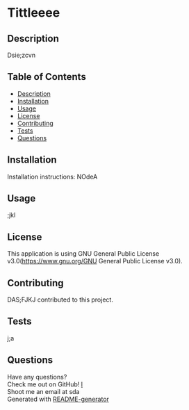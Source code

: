 <h1>Tittleeee</h1>

## Description
Dsie;zcvn

## Table of Contents
 - [Description](#description)<br>
 - [Installation](#installation)<br>
 - [Usage](#installation)<br>
 - [License](#installation)<br>
 - [Contributing](#installation)<br>
 - [Tests](#installation)<br>
 - [Questions](#questions)<br>

## Installation
Installation instructions:
NOdeA

## Usage
;jkl

## License
This application is using GNU General Public License v3.0(https://www.gnu.org/GNU General Public License v3.0).

## Contributing
DAS;FJKJ contributed to this project.

## Tests
j;a

## Questions
Have any questions?<br>
Check me out on GitHub! [l](https://github.com/l)<br>
Shoot me an email at sda<br>
Generated with [README-generator](https://github.com/dmerk2/Professional-README-Generator)
